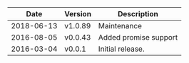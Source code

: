 | Date        | Version | Description |
| ----------- | ------- | ----------- |
| 2018-06-13  | v1.0.89 | Maintenance |
| 2016-08-05  | v0.0.43 | Added promise support |
| 2016-03-04  | v0.0.1  | Initial release. |
